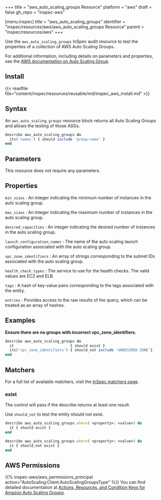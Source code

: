 +++
title = "aws_auto_scaling_groups Resource"
platform = "aws"
draft = false
gh_repo = "inspec-aws"

[menu.inspec]
title = "aws_auto_scaling_groups"
identifier = "inspec/resources/aws/aws_auto_scaling_groups Resource"
parent = "inspec/resources/aws"
+++

Use the `aws_auto_scaling_groups` InSpec audit resource to test the properties of a collection of AWS Auto Scaling Groups.

For additional information, including details on parameters and properties, see the [AWS documentation on Auto Scaling Group](https://docs.aws.amazon.com/autoscaling/ec2/userguide/AutoScalingGroup.html).

## Install

{{< readfile file="content/inspec/resources/reusable/md/inspec_aws_install.md" >}}

## Syntax

An `aws_auto_scaling_groups` resource block returns all Auto Scaling Groups and allows the testing of those ASGs.

```ruby
describe aws_auto_scaling_groups do
  its('names') { should include 'group-name' }
end
```

## Parameters

This resource does not require any parameters.

## Properties

`min_sizes`
: An integer indicating the minimum number of instances in the auto scaling group.

`max_sizes`
: An integer indicating the maximum number of instances in the auto scaling group.

`desired_capacities`
: An integer indicating the desired  number of instances in the auto scaling group.

`launch_configuration_names`
: The name of the auto scaling launch configuration associated with the auto scaling group.

`vpc_zone_identifiers`
: An array of strings corresponding to the subnet IDs associated with the auto scaling group.

`health_check_types`
: The service to use for the health checks. The valid values are EC2 and ELB.

`tags`
: A hash of key-value pairs corresponding to the tags associated with the entity.

`entries`
: Provides access to the raw results of the query, which can be treated as an array of hashes.

## Examples

**Ensure there are no groups with incorrect vpc_zone_identifiers.**

```ruby
describe aws_auto_scaling_groups do
  it                          { should exist }
  its('vpc_zone_identifiers') { should_not include 'UNDESIRED-ZONE'}
end
```

## Matchers

For a full list of available matchers, visit the [InSpec matchers page](https://www.inspec.io/docs/reference/matchers/).

### exist

The control will pass if the describe returns at least one result.

Use `should_not` to test the entity should not exist.

```ruby
describe aws_auto_scaling_groups.where( <property>: <value>) do
  it { should exist }
end
```

```ruby
describe aws_auto_scaling_groups.where( <property>: <value>) do
  it { should_not exist }
end
```

## AWS Permissions

{{% inspec-aws/aws_permissions_principal action="AutoScaling:Client:AutoScalingGroupsType" %}}
You can find detailed documentation at [Actions, Resources, and Condition Keys for Amazon Auto Scaling Groups](https://docs.aws.amazon.com/autoscaling/ec2/userguide/control-access-using-iam.html).
